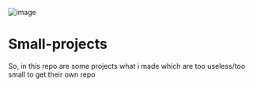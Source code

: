 ![image](https://user-images.githubusercontent.com/88656901/173228715-4454b6f3-9e51-48ef-8e15-2f31d7afcdc1.png)

# Small-projects
So, in this repo are some projects what i made which are too useless/too small to get their own repo

